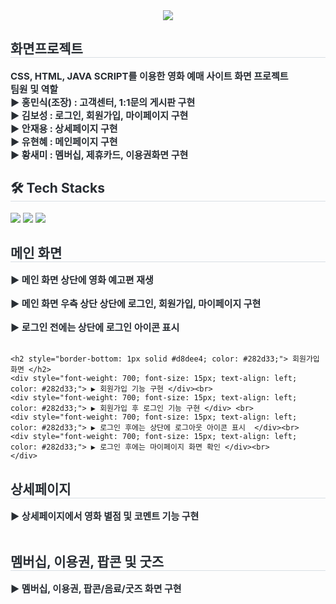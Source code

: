 <div align= "center">
    <img src="https://capsule-render.vercel.app/api?type=cylinder&color=543898&height=120&text=이젠무비%20-%20화면프로젝트&animation=&fontColor=ffffff&fontSize=40" />
    </div>
    <div style="text-align: left;"> 
    <h2 style="border-bottom: 1px solid #d8dee4; color: #282d33;"> 화면프로젝트 </h2>  
    <div style="font-weight: 700; font-size: 15px; text-align: left; color: #282d33;"> CSS, HTML, JAVA SCRIPT를 이용한 영화 예매 사이트 화면 프로젝트 </div> 
    <div style="font-weight: 700; font-size: 15px; text-align: left; color: #282d33;"> 팀원 및 역할<br>
        ▶ 홍민식(조장) : 고객센터, 1:1문의 게시판 구현 <br>
        ▶ 김보성 : 로그인, 회원가입, 마이페이지 구현 <br>
        ▶ 안재용 : 상세페이지 구현 <br>
        ▶ 유현혜 : 메인페이지 구현 <br>
        ▶ 황새미 : 멤버십, 제휴카드, 이용권화면 구현 <br>
    </div> 
    </div>
    <div style="text-align: left;">
    <h2 style="border-bottom: 1px solid #d8dee4; color: #282d33;"> 🛠️ Tech Stacks </h2>
    <div style="margin: ; text-align: left;" "text-align: left;"> <img src="https://img.shields.io/badge/CSS3-1572B6?style=flat&logo=CSS3&logoColor=white">
          <img src="https://img.shields.io/badge/HTML5-E34F26?style=flat&logo=HTML5&logoColor=white">
          <img src="https://img.shields.io/badge/Javascript-F7DF1E?style=flat&logo=Javascript&logoColor=white">
          </div>
    </div>
 </div>
    

<div>
    <div style="text-align: left;"> 
    <h2 style="border-bottom: 1px solid #d8dee4; color: #282d33;"> 메인 화면 </h2>  
    <div style="font-weight: 700; font-size: 15px; text-align: left; color: #282d33;"> ▶ 메인 화면 상단에 영화 예고편 재생 </div> <br>
    <div style="font-weight: 700; font-size: 15px; text-align: left; color: #282d33;"> ▶ 메인 화면 우측 상단 상단에 로그인, 회원가입, 마이페이지 구현  </div><br>
    <div style="font-weight: 700; font-size: 15px; text-align: left; color: #282d33;"> ▶ 로그인 전에는 상단에 로그인 아이콘 표시  </div><br>
    </div>
</div>

<div>
    <div style="text-align: left;"> 

    <h2 style="border-bottom: 1px solid #d8dee4; color: #282d33;"> 회원가입화면 </h2>  
    <div style="font-weight: 700; font-size: 15px; text-align: left; color: #282d33;"> ▶ 회원가입 기능 구현 </div><br>
    <div style="font-weight: 700; font-size: 15px; text-align: left; color: #282d33;"> ▶ 회원가입 후 로그인 기능 구현 </div> <br>
    <div style="font-weight: 700; font-size: 15px; text-align: left; color: #282d33;"> ▶ 로그인 후에는 상단에 로그아웃 아이콘 표시  </div><br>
    <div style="font-weight: 700; font-size: 15px; text-align: left; color: #282d33;"> ▶ 로그인 후에는 마이페이지 화면 확인 </div><br>
    </div>
</div>

<div>
    <div style="text-align: left;"> 
    <h2 style="border-bottom: 1px solid #d8dee4; color: #282d33;"> 상세페이지 </h2>  
    <div style="font-weight: 700; font-size: 15px; text-align: left; color: #282d33;"> ▶ 상세페이지에서 영화 별점 및 코멘트 기능 구현 </div><br>
    </div>
</div>

<div>
    <div style="text-align: left;"> 
    <h2 style="border-bottom: 1px solid #d8dee4; color: #282d33;"> 멤버십, 이용권, 팝콘 및 굿즈 </h2>  
    <div style="font-weight: 700; font-size: 15px; text-align: left; color: #282d33;"> ▶ 멤버십, 이용권, 팝콘/음료/굿즈 화면 구현 </div><br>
    </div>
</div>
